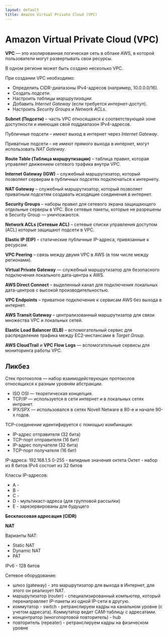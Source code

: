 ```yaml
---
layout: default
title: Amazon Virtual Private Cloud (VPC)
---
```

# Amazon Virtual Private Cloud (VPC)

**VPC** — это изолированная логическая сеть в облаке AWS, в которой пользователи могут развертывать свои ресурсы.

В одном регионе может быть создано несколько VPC.

При создании VPC необходимо:
* Определить CIDR-диапазоны IPv4-адресов (например, 10.0.0.0/16).
* Создать *подсети*.
* Настроить *таблицы маршрутизации*.
* Добавить *Internet Gateway* (если требуется интернет-доступ).
* Настроить *Security Groups* и *Network ACLs*.

**Subnet (Подсети)** – часть VPC относящаяся к соответствующей зоне доступности и имеющая свой поддиапазон IPv4-адресов.

Публичные подсети – имеют выход в интернет через *Internet Gateway*.

Приватные подсети – не имеют прямого выхода в интернет, могут использовать *NAT Gateway*.

**Route Table (Таблица маршрутизации)** – таблица правил, которая управляет движением сетевого трафика внутри VPC.

**Internet Gateway (IGW)** – служебный маршрутизатор, который позволяет серверам в публичных подсетях подключаться к интернету.

**NAT Gateway** – служебный маршрутизатор, который позволяет приватным подсетям создавать исходящие соединения в интернет.

**Security Groups** – наборы правил для сетевого экрана защищающего отдельные серверы в VPC. Все сетевые пакеты, которые не разрешены в Security Group — уничтожаются.

**Network ACLs (Сетевые ACL)** – сетевые списки управления доступом (ACL) которые защищают подсети в VPC.

**Elastic IP (EIP)** – статические публичные IP-адреса, привязанные к ресурсам.

**VPC Peering** – связь между двумя VPC в AWS (в том числе между регионами).

**Virtual Private Gateway** — служебный маршрутизатор для безопасного подключения локального дата-центра к AWS.

**AWS Direct Connect** – выделенный канал для подключения локальных дата-центров с высокой производительностью.

**VPC Endpoints** – приватное подключение к сервисам AWS без выхода в интернет.

**AWS Transit Gateway** – централизованный маршрутизатор для связи множества VPC и локальных сетей.

**Elastic Load Balancer (ELB)** – вспомогательный сервис для распределение трафика между EC2-инстансами в *Target Group*.

**AWS CloudTrail** и **VPC Flow Logs** — вспомогательные сервисы для мониторинга работы VPC.

## Ликбез

Стек протоколов — набор взаимодействующих протоколов относящихся к разным уровням абстракции.
- ISO OSI — теоретическая концепция.
- TCP/IP — используется в сети интернет и в локальных сетях интранет.
- IPX/SPX — использовался в сетях Novell Netware в 80-е и начале 90-х годов.

TCP-соединение идентифируется с помощью комбинации:
- IP-адрес отправителя (32 бита)
- TCP-порт отправителя (16 бит)
- IP-адрес получателя (32 бита)
- TCP-порт получателя (16 бит)

IP-адреса:
192.168.1.5
0-255 - валидные значения октета
Октет - набор из 8 битов
IPv4 состоит из 32 битов

Классы IP-адресов:
* A - 
* B - 
* C - 
* D - мультикаст-адреса (для групповой рассылки)
* E - зарезервированы для будущего

**Бесклассовая адресация (CIDR)**

**NAT**

Варианты NAT:
* Static NAT
* Dynamic NAT
* PAT

IPv6 - 128 битов

Сетевое оборудование:

- шлюз (gateway) - это маршрутизатор для выхода в Интернет, для этого он реализует NAT.
- маршрутизатор (router) - специализированный компьютер, который перенаправляет IP-пакеты из одной IP-сети в другую.
- коммутатор - switch - ретранслируем кадры на канальном уровне (с учетом адресата). Коммутатор ведет CAM-таблицу с адресатами.
- концентратор (многопортовой повторитель) - hub
- повторитель (repeater) - ретранслируем кадры на физическом уровне
